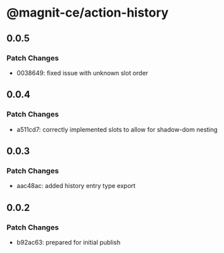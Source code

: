 # @magnit-ce/action-history

## 0.0.5

### Patch Changes

- 0038649: fixed issue with unknown slot order

## 0.0.4

### Patch Changes

- a511cd7: correctly implemented slots to allow for shadow-dom nesting

## 0.0.3

### Patch Changes

- aac48ac: added history entry type export

## 0.0.2

### Patch Changes

- b92ac63: prepared for initial publish
